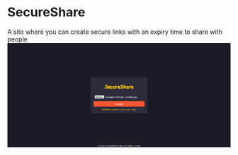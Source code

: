# SecureShare
A site where you can create secure links with an expiry time to share with people
<img src="https://github.com/rghdrizzle/SecureShare/blob/main/Screenshot%202025-03-22%20144413.png">
